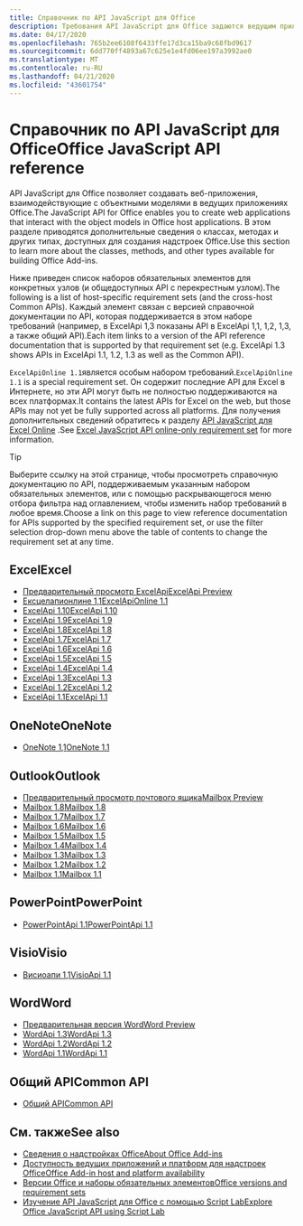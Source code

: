 ```yaml
---
title: Справочник по API JavaScript для Office
description: Требования API JavaScript для Office задаются ведущим приложением.
ms.date: 04/17/2020
ms.openlocfilehash: 765b2ee6108f6433ffe17d3ca15ba9c68fbd9617
ms.sourcegitcommit: 6dd770ff4893a67c625e1e4fd06ee197a3992ae0
ms.translationtype: MT
ms.contentlocale: ru-RU
ms.lasthandoff: 04/21/2020
ms.locfileid: "43601754"
---
```

# <a name="office-javascript-api-reference"></a><span data-ttu-id="7ade0-103">Справочник по API JavaScript для Office</span><span class="sxs-lookup"><span data-stu-id="7ade0-103">Office JavaScript API reference</span></span>

<span data-ttu-id="7ade0-104">API JavaScript для Office позволяет создавать веб-приложения, взаимодействующие с объектными моделями в ведущих приложениях Office.</span><span class="sxs-lookup"><span data-stu-id="7ade0-104">The JavaScript API for Office enables you to create web applications that interact with the object models in Office host applications.</span></span> <span data-ttu-id="7ade0-105">В этом разделе приводятся дополнительные сведения о классах, методах и других типах, доступных для создания надстроек Office.</span><span class="sxs-lookup"><span data-stu-id="7ade0-105">Use this section to learn more about the classes, methods, and other types available for building Office Add-ins.</span></span>

<span data-ttu-id="7ade0-106">Ниже приведен список наборов обязательных элементов для конкретных узлов (и общедоступных API с перекрестным узлом).</span><span class="sxs-lookup"><span data-stu-id="7ade0-106">The following is a list of host-specific requirement sets (and the cross-host Common APIs).</span></span> <span data-ttu-id="7ade0-107">Каждый элемент связан с версией справочной документации по API, которая поддерживается в этом наборе требований (например, в ExcelApi 1,3 показаны API в ExcelApi 1,1, 1,2, 1,3, а также общий API).</span><span class="sxs-lookup"><span data-stu-id="7ade0-107">Each item links to a version of the API reference documentation that is supported by that requirement set (e.g. ExcelApi 1.3 shows APIs in ExcelApi 1.1, 1.2, 1.3 as well as the Common API).</span></span>

<span data-ttu-id="7ade0-108">`ExcelApiOnline 1.1`является особым набором требований.</span><span class="sxs-lookup"><span data-stu-id="7ade0-108">`ExcelApiOnline 1.1` is a special requirement set.</span></span> <span data-ttu-id="7ade0-109">Он содержит последние API для Excel в Интернете, но эти API могут быть не полностью поддерживаются на всех платформах.</span><span class="sxs-lookup"><span data-stu-id="7ade0-109">It contains the latest APIs for Excel on the web, but those APIs may not yet be fully supported across all platforms.</span></span> <span data-ttu-id="7ade0-110">Для получения дополнительных сведений обратитесь к разделу [API JavaScript для Excel Online](/office/dev/add-ins/reference/requirement-sets/excel-api-online-requirement-set) .</span><span class="sxs-lookup"><span data-stu-id="7ade0-110">See [Excel JavaScript API online-only requirement set](/office/dev/add-ins/reference/requirement-sets/excel-api-online-requirement-set) for more information.</span></span>

> [!TIP]
> <span data-ttu-id="7ade0-111">Выберите ссылку на этой странице, чтобы просмотреть справочную документацию по API, поддерживаемым указанным набором обязательных элементов, или с помощью раскрывающегося меню отбора фильтра над оглавлением, чтобы изменить набор требований в любое время.</span><span class="sxs-lookup"><span data-stu-id="7ade0-111">Choose a link on this page to view reference documentation for APIs supported by the specified requirement set, or use the filter selection drop-down menu above the table of contents to change the requirement set at any time.</span></span>

## <a name="excel"></a><span data-ttu-id="7ade0-112">Excel</span><span class="sxs-lookup"><span data-stu-id="7ade0-112">Excel</span></span>

- [<span data-ttu-id="7ade0-113">Предварительный просмотр ExcelApi</span><span class="sxs-lookup"><span data-stu-id="7ade0-113">ExcelApi Preview</span></span>](/javascript/api/excel?view=excel-js-preview)
- [<span data-ttu-id="7ade0-114">Ексцелапионлине 1,1</span><span class="sxs-lookup"><span data-stu-id="7ade0-114">ExcelApiOnline 1.1</span></span>](/javascript/api/excel?view=excel-js-online)
- [<span data-ttu-id="7ade0-115">ExcelApi 1.10</span><span class="sxs-lookup"><span data-stu-id="7ade0-115">ExcelApi 1.10</span></span>](/javascript/api/excel?view=excel-js-1.10)
- [<span data-ttu-id="7ade0-116">ExcelApi 1.9</span><span class="sxs-lookup"><span data-stu-id="7ade0-116">ExcelApi 1.9</span></span>](/javascript/api/excel?view=excel-js-1.9)
- [<span data-ttu-id="7ade0-117">ExcelApi 1.8</span><span class="sxs-lookup"><span data-stu-id="7ade0-117">ExcelApi 1.8</span></span>](/javascript/api/excel?view=excel-js-1.8)
- [<span data-ttu-id="7ade0-118">ExcelApi 1.7</span><span class="sxs-lookup"><span data-stu-id="7ade0-118">ExcelApi 1.7</span></span>](/javascript/api/excel?view=excel-js-1.7)
- [<span data-ttu-id="7ade0-119">ExcelApi 1.6</span><span class="sxs-lookup"><span data-stu-id="7ade0-119">ExcelApi 1.6</span></span>](/javascript/api/excel?view=excel-js-1.6)
- [<span data-ttu-id="7ade0-120">ExcelApi 1.5</span><span class="sxs-lookup"><span data-stu-id="7ade0-120">ExcelApi 1.5</span></span>](/javascript/api/excel?view=excel-js-1.5)
- [<span data-ttu-id="7ade0-121">ExcelApi 1.4</span><span class="sxs-lookup"><span data-stu-id="7ade0-121">ExcelApi 1.4</span></span>](/javascript/api/excel?view=excel-js-1.4)
- [<span data-ttu-id="7ade0-122">ExcelApi 1.3</span><span class="sxs-lookup"><span data-stu-id="7ade0-122">ExcelApi 1.3</span></span>](/javascript/api/excel?view=excel-js-1.3)
- [<span data-ttu-id="7ade0-123">ExcelApi 1.2</span><span class="sxs-lookup"><span data-stu-id="7ade0-123">ExcelApi 1.2</span></span>](/javascript/api/excel?view=excel-js-1.2)
- [<span data-ttu-id="7ade0-124">ExcelApi 1.1</span><span class="sxs-lookup"><span data-stu-id="7ade0-124">ExcelApi 1.1</span></span>](/javascript/api/excel?view=excel-js-1.1)

## <a name="onenote"></a><span data-ttu-id="7ade0-125">OneNote</span><span class="sxs-lookup"><span data-stu-id="7ade0-125">OneNote</span></span>

- [<span data-ttu-id="7ade0-126">OneNote 1,1</span><span class="sxs-lookup"><span data-stu-id="7ade0-126">OneNote 1.1</span></span>](/javascript/api/onenote?view=onenote-js-1.1)

## <a name="outlook"></a><span data-ttu-id="7ade0-127">Outlook</span><span class="sxs-lookup"><span data-stu-id="7ade0-127">Outlook</span></span>

- [<span data-ttu-id="7ade0-128">Предварительный просмотр почтового ящика</span><span class="sxs-lookup"><span data-stu-id="7ade0-128">Mailbox Preview</span></span>](/javascript/api/outlook?view=outlook-js-preview)
- [<span data-ttu-id="7ade0-129">Mailbox 1.8</span><span class="sxs-lookup"><span data-stu-id="7ade0-129">Mailbox 1.8</span></span>](/javascript/api/outlook?view=outlook-js-1.8)
- [<span data-ttu-id="7ade0-130">Mailbox 1.7</span><span class="sxs-lookup"><span data-stu-id="7ade0-130">Mailbox 1.7</span></span>](/javascript/api/outlook?view=outlook-js-1.7)
- [<span data-ttu-id="7ade0-131">Mailbox 1.6</span><span class="sxs-lookup"><span data-stu-id="7ade0-131">Mailbox 1.6</span></span>](/javascript/api/outlook?view=outlook-js-1.6)
- [<span data-ttu-id="7ade0-132">Mailbox 1.5</span><span class="sxs-lookup"><span data-stu-id="7ade0-132">Mailbox 1.5</span></span>](/javascript/api/outlook?view=outlook-js-1.5)
- [<span data-ttu-id="7ade0-133">Mailbox 1.4</span><span class="sxs-lookup"><span data-stu-id="7ade0-133">Mailbox 1.4</span></span>](/javascript/api/outlook?view=outlook-js-1.4)
- [<span data-ttu-id="7ade0-134">Mailbox 1.3</span><span class="sxs-lookup"><span data-stu-id="7ade0-134">Mailbox 1.3</span></span>](/javascript/api/outlook?view=outlook-js-1.3)
- [<span data-ttu-id="7ade0-135">Mailbox 1.2</span><span class="sxs-lookup"><span data-stu-id="7ade0-135">Mailbox 1.2</span></span>](/javascript/api/outlook?view=outlook-js-1.2)
- [<span data-ttu-id="7ade0-136">Mailbox 1.1</span><span class="sxs-lookup"><span data-stu-id="7ade0-136">Mailbox 1.1</span></span>](/javascript/api/outlook?view=outlook-js-1.1)

## <a name="powerpoint"></a><span data-ttu-id="7ade0-137">PowerPoint</span><span class="sxs-lookup"><span data-stu-id="7ade0-137">PowerPoint</span></span>

- [<span data-ttu-id="7ade0-138">PowerPointApi 1.1</span><span class="sxs-lookup"><span data-stu-id="7ade0-138">PowerPointApi 1.1</span></span>](/javascript/api/powerpoint?view=powerpoint-js-1.1)

## <a name="visio"></a><span data-ttu-id="7ade0-139">Visio</span><span class="sxs-lookup"><span data-stu-id="7ade0-139">Visio</span></span>

- [<span data-ttu-id="7ade0-140">Висиоапи 1,1</span><span class="sxs-lookup"><span data-stu-id="7ade0-140">VisioApi 1.1</span></span>](/javascript/api/visio?view=visio-js-1.1)

## <a name="word"></a><span data-ttu-id="7ade0-141">Word</span><span class="sxs-lookup"><span data-stu-id="7ade0-141">Word</span></span>

- [<span data-ttu-id="7ade0-142">Предварительная версия Word</span><span class="sxs-lookup"><span data-stu-id="7ade0-142">Word Preview</span></span>](/javascript/api/word?view=word-js-preview)
- [<span data-ttu-id="7ade0-143">WordApi 1.3</span><span class="sxs-lookup"><span data-stu-id="7ade0-143">WordApi 1.3</span></span>](/javascript/api/word?view=word-js-1.3)
- [<span data-ttu-id="7ade0-144">WordApi 1.2</span><span class="sxs-lookup"><span data-stu-id="7ade0-144">WordApi 1.2</span></span>](/javascript/api/word?view=word-js-1.2)
- [<span data-ttu-id="7ade0-145">WordApi 1.1</span><span class="sxs-lookup"><span data-stu-id="7ade0-145">WordApi 1.1</span></span>](/javascript/api/word?view=word-js-1.1)

## <a name="common-api"></a><span data-ttu-id="7ade0-146">Общий API</span><span class="sxs-lookup"><span data-stu-id="7ade0-146">Common API</span></span>

- [<span data-ttu-id="7ade0-147">Общий API</span><span class="sxs-lookup"><span data-stu-id="7ade0-147">Common API</span></span>](/javascript/api/office?view=common-js)

## <a name="see-also"></a><span data-ttu-id="7ade0-148">См. также</span><span class="sxs-lookup"><span data-stu-id="7ade0-148">See also</span></span>

- [<span data-ttu-id="7ade0-149">Сведения о надстройках Office</span><span class="sxs-lookup"><span data-stu-id="7ade0-149">About Office Add-ins</span></span>](/office/dev/add-ins/overview)
- [<span data-ttu-id="7ade0-150">Доступность ведущих приложений и платформ для надстроек Office</span><span class="sxs-lookup"><span data-stu-id="7ade0-150">Office Add-in host and platform availability</span></span>](/office/dev/add-ins/overview/office-add-in-availability)
- [<span data-ttu-id="7ade0-151">Версии Office и наборы обязательных элементов</span><span class="sxs-lookup"><span data-stu-id="7ade0-151">Office versions and requirement sets</span></span>](/office/dev/add-ins/develop/office-versions-and-requirement-sets)
- [<span data-ttu-id="7ade0-152">Изучение API JavaScript для Office с помощью Script Lab</span><span class="sxs-lookup"><span data-stu-id="7ade0-152">Explore Office JavaScript API using Script Lab</span></span>](/office/dev/add-ins/overview/explore-with-script-lab)
